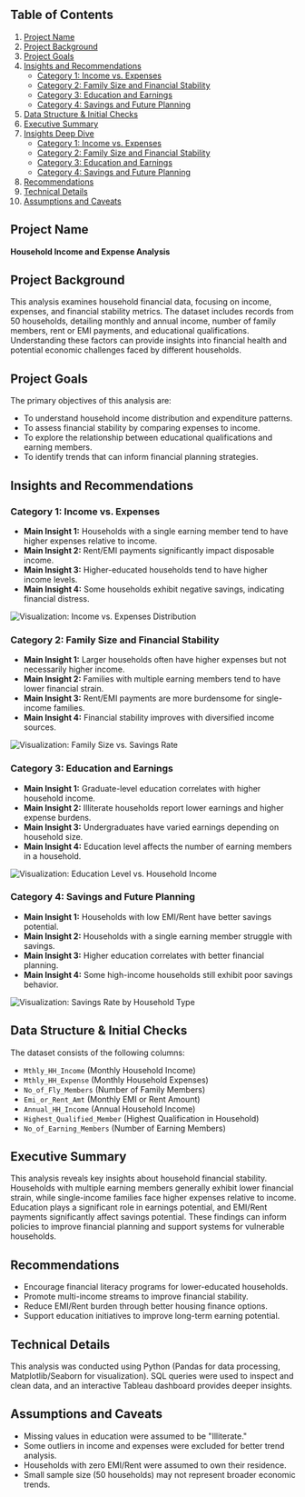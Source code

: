 ## Table of Contents
1. [Project Name](#project-name)
2. [Project Background](#project-background)
3. [Project Goals](#project-goals)
4. [Insights and Recommendations](#insights-and-recommendations)
   - [Category 1: Income vs. Expenses](#category-1-income-vs-expenses)
   - [Category 2: Family Size and Financial Stability](#category-2-family-size-and-financial-stability)
   - [Category 3: Education and Earnings](#category-3-education-and-earnings)
   - [Category 4: Savings and Future Planning](#category-4-savings-and-future-planning)
5. [Data Structure & Initial Checks](#data-structure-initial-checks)
6. [Executive Summary](#executive-summary)
7. [Insights Deep Dive](#insights-deep-dive)
   - [Category 1: Income vs. Expenses](#category-1-income-vs-expenses)
   - [Category 2: Family Size and Financial Stability](#category-2-family-size-and-financial-stability)
   - [Category 3: Education and Earnings](#category-3-education-and-earnings)
   - [Category 4: Savings and Future Planning](#category-4-savings-and-future-planning)
8. [Recommendations](#recommendations)
9. [Technical Details](#technical-details)
10. [Assumptions and Caveats](#assumptions-and-caveats)

## Project Name
**Household Income and Expense Analysis**

## Project Background
This analysis examines household financial data, focusing on income, expenses, and financial stability metrics. The dataset includes records from 50 households, detailing monthly and annual income, number of family members, rent or EMI payments, and educational qualifications. Understanding these factors can provide insights into financial health and potential economic challenges faced by different households.

## Project Goals
The primary objectives of this analysis are:
- To understand household income distribution and expenditure patterns.
- To assess financial stability by comparing expenses to income.
- To explore the relationship between educational qualifications and earning members.
- To identify trends that can inform financial planning strategies.

## Insights and Recommendations
### Category 1: Income vs. Expenses
- **Main Insight 1:** Households with a single earning member tend to have higher expenses relative to income.
- **Main Insight 2:** Rent/EMI payments significantly impact disposable income.
- **Main Insight 3:** Higher-educated households tend to have higher income levels.
- **Main Insight 4:** Some households exhibit negative savings, indicating financial distress.

![Visualization: Income vs. Expenses Distribution](#)

### Category 2: Family Size and Financial Stability
- **Main Insight 1:** Larger households often have higher expenses but not necessarily higher income.
- **Main Insight 2:** Families with multiple earning members tend to have lower financial strain.
- **Main Insight 3:** Rent/EMI payments are more burdensome for single-income families.
- **Main Insight 4:** Financial stability improves with diversified income sources.

![Visualization: Family Size vs. Savings Rate](#)

### Category 3: Education and Earnings
- **Main Insight 1:** Graduate-level education correlates with higher household income.
- **Main Insight 2:** Illiterate households report lower earnings and higher expense burdens.
- **Main Insight 3:** Undergraduates have varied earnings depending on household size.
- **Main Insight 4:** Education level affects the number of earning members in a household.

![Visualization: Education Level vs. Household Income](#)

### Category 4: Savings and Future Planning
- **Main Insight 1:** Households with low EMI/Rent have better savings potential.
- **Main Insight 2:** Households with a single earning member struggle with savings.
- **Main Insight 3:** Higher education correlates with better financial planning.
- **Main Insight 4:** Some high-income households still exhibit poor savings behavior.

![Visualization: Savings Rate by Household Type](#)

## Data Structure & Initial Checks
The dataset consists of the following columns:
- `Mthly_HH_Income` (Monthly Household Income)
- `Mthly_HH_Expense` (Monthly Household Expenses)
- `No_of_Fly_Members` (Number of Family Members)
- `Emi_or_Rent_Amt` (Monthly EMI or Rent Amount)
- `Annual_HH_Income` (Annual Household Income)
- `Highest_Qualified_Member` (Highest Qualification in Household)
- `No_of_Earning_Members` (Number of Earning Members)

## Executive Summary
This analysis reveals key insights about household financial stability. Households with multiple earning members generally exhibit lower financial strain, while single-income families face higher expenses relative to income. Education plays a significant role in earnings potential, and EMI/Rent payments significantly affect savings potential. These findings can inform policies to improve financial planning and support systems for vulnerable households.

## Recommendations
- Encourage financial literacy programs for lower-educated households.
- Promote multi-income streams to improve financial stability.
- Reduce EMI/Rent burden through better housing finance options.
- Support education initiatives to improve long-term earning potential.

## Technical Details
This analysis was conducted using Python (Pandas for data processing, Matplotlib/Seaborn for visualization). SQL queries were used to inspect and clean data, and an interactive Tableau dashboard provides deeper insights.

## Assumptions and Caveats
- Missing values in education were assumed to be "Illiterate."
- Some outliers in income and expenses were excluded for better trend analysis.
- Households with zero EMI/Rent were assumed to own their residence.
- Small sample size (50 households) may not represent broader economic trends.
